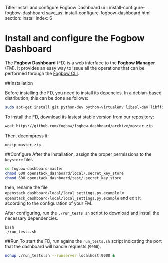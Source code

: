 Title: Install and configure Fogbow Dashboard
url: install-configure-fogbow-dashboard
save_as: install-configure-fogbow-dashboard.html
section: install
index: 6

Install and configure the Fogbow Dashboard
==========
The **Fogbow Dashboard** (FD) is a web interface to the **Fogbow Manager** (FM). It provides an easy way to issue all the operations that can be performed through the [Fogbow CLI](http://www.fogbowcloud.org/fogbow-cli).

##Installation

Before installing the FD, you need to install its depencies. In a debian-based distribution, this can be done as follows:

```bash
sudo apt-get install git python-dev python-virtualenv libssl-dev libffi-dev libxml2-dev libxslt1-dev
```

To install the FD, download its lastest stable version from our repository:

``` shell
wget https://github.com/fogbow/fogbow-dashboard/archive/master.zip
```

Then, decompress it:
``` shell
unzip master.zip
```

##Configure
After the installation, assign the proper permissions to the ```keystore``` files

```bash
cd fogbow-dashboard-master
chmod 600 openstack_dashboard/local/.secret_key_store
chmod 600 openstack_dashboard/test/.secret_key_store
```

then, rename the file ```openstack_dashboard/local/local_settings.py.example``` to ```openstack_dashboard/local/local_settings.py.example``` and edit it according to the configuration of your FM.

After configuring, run the ```./run_tests.sh``` script to download and install the necessary dependencies.
```
bash
./run_tests.sh
```

##Run
To start the FD, run agains the ```run_tests.sh``` script indicating the port that the dashboard will handle requests (```9000```).

``` bash
nohup ./run_tests.sh --runserver localhost:9000 &
```
